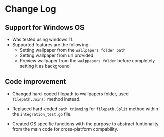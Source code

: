# Change Log

## Support for Windows OS

- Was tested using windows 11.
- Supported features are the following:
  - Setting wallpaper from the `wallpapers folder path`
  - Setting wallpaper from url provided
  - Preview wallpaper from the `walppapers folder` before completely setting it as background

## Code improvement

- Changed hard-coded filepath to wallpapers folder, used `filepath.Join()` method instead.

- Replaced hard-coded `path trimming` for `filepath.Split` method within the `integration_test.go` file.

- Created OS specific functions with the purpose to abstract funtionality from the main code for cross-platform compability.

